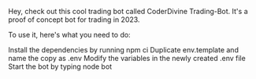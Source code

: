 Hey, check out this cool trading bot called CoderDivine Trading-Bot. It's a proof of concept bot for trading in 2023.

To use it, here's what you need to do:

Install the dependencies by running npm ci
Duplicate env.template and name the copy as .env
Modify the variables in the newly created .env file
Start the bot by typing node bot
